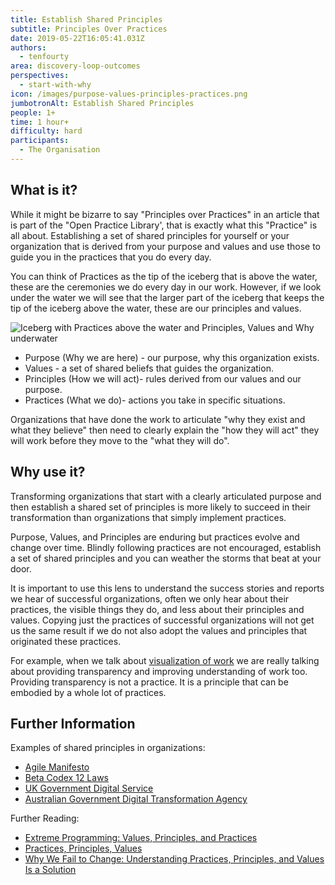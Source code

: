 ```yaml
---
title: Establish Shared Principles
subtitle: Principles Over Practices
date: 2019-05-22T16:05:41.031Z
authors:
  - tenfourty
area: discovery-loop-outcomes
perspectives:
  - start-with-why
icon: /images/purpose-values-principles-practices.png
jumbotronAlt: Establish Shared Principles
people: 1+
time: 1 hour+
difficulty: hard
participants:
  - The Organisation
---
```

## What is it?

While it might be bizarre to say "Principles over Practices" in an article that is part of the "Open Practice Library', that is exactly what this "Practice" is all about. Establishing a set of shared principles for yourself or your organization that is derived from your purpose and values and use those to guide you in the practices that you do every day.

You can think of Practices as the tip of the iceberg that is above the water, these are the ceremonies we do every day in our work. However, if we look under the water we will see that the larger part of the iceberg that keeps the tip of the iceberg above the water, these are our principles and values.

![Iceberg with Practices above the water and Principles, Values and Why underwater](/images/purpose-values-principles-practices.svg "Why Values Principles Practices Iceberg")

* Purpose (Why we are here) - our purpose, why this organization exists.
* Values - a set of shared beliefs that guides the organization.
* Principles (How we will act)- rules derived from our values and our purpose.
* Practices (What we do)- actions you take in specific situations.

Organizations that have done the work to articulate "why they exist and what they believe" then need to clearly explain the "how they will act" they will work before they move to the "what they will do".

## Why use it?

Transforming organizations that start with a clearly articulated purpose and then establish a shared set of principles is more likely to succeed in their transformation than organizations that simply implement practices.

Purpose, Values, and Principles are enduring but practices evolve and change over time. Blindly following practices are not encouraged, establish a set of shared principles and you can weather the storms that beat at your door.

It is important to use this lens to understand the success stories and reports we hear of successful organizations, often we only hear about their practices, the visible things they do, and less about their principles and values. Copying just the practices of successful organizations will not get us the same result if we do not also adopt the values and principles that originated these practices.

For example, when we talk about [visualization of work](https://openpracticelibrary.com/practice/visualisation-of-work/) we are really talking about providing transparency and improving understanding of work too. Providing transparency is not a practice. It is a principle that can be embodied by a whole lot of practices.

## Further Information

Examples of shared principles in organizations:

* [Agile Manifesto](https://agilemanifesto.org/)
* [Beta Codex 12 Laws](https://betacodex.org/)
* [UK Government Digital Service](https://www.gov.uk/service-manual/service-standard)
* [Australian Government Digital Transformation Agency](https://www.dta.gov.au/help-and-advice/digital-service-standard/digital-service-standard-criteria)

Further Reading:

* [Extreme Programming: Values, Principles, and Practices](https://www.altexsoft.com/blog/business/extreme-programming-values-principles-and-practices/)
* [Practices, Principles, Values](https://brodzinski.com/2014/08/practices-principles-values.html)
* [Why We Fail to Change: Understanding Practices, Principles, and Values Is a Solution](https://www.infoq.com/articles/change-practices-principles-values/)
